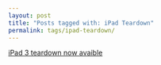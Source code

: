 ```yaml
---
layout: post
title: "Posts tagged with: iPad Teardown"
permalink: tags/ipad-teardown/
---
```

[iPad 3 teardown now avaible](/2012/03/ipad-3-teardown-now-avaible)
